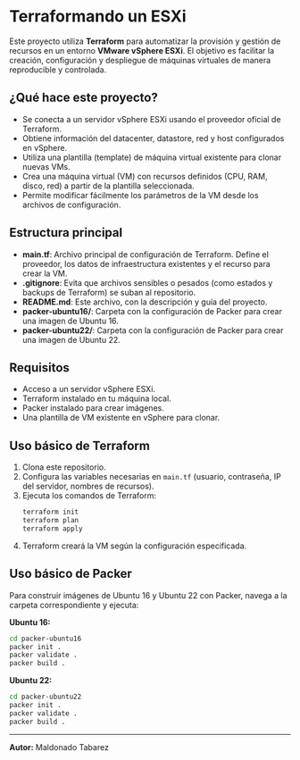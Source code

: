 # Terraformando un ESXi

Este proyecto utiliza **Terraform** para automatizar la provisión y gestión de recursos en un entorno **VMware vSphere ESXi**. El objetivo es facilitar la creación, configuración y despliegue de máquinas virtuales de manera reproducible y controlada.

## ¿Qué hace este proyecto?

- Se conecta a un servidor vSphere ESXi usando el proveedor oficial de Terraform.
- Obtiene información del datacenter, datastore, red y host configurados en vSphere.
- Utiliza una plantilla (template) de máquina virtual existente para clonar nuevas VMs.
- Crea una máquina virtual (VM) con recursos definidos (CPU, RAM, disco, red) a partir de la plantilla seleccionada.
- Permite modificar fácilmente los parámetros de la VM desde los archivos de configuración.

## Estructura principal

- **main.tf**: Archivo principal de configuración de Terraform. Define el proveedor, los datos de infraestructura existentes y el recurso para crear la VM.
- **.gitignore**: Evita que archivos sensibles o pesados (como estados y backups de Terraform) se suban al repositorio.
- **README.md**: Este archivo, con la descripción y guía del proyecto.
- **packer-ubuntu16/**: Carpeta con la configuración de Packer para crear una imagen de Ubuntu 16.
- **packer-ubuntu22/**: Carpeta con la configuración de Packer para crear una imagen de Ubuntu 22.

## Requisitos

- Acceso a un servidor vSphere ESXi.
- Terraform instalado en tu máquina local.
- Packer instalado para crear imágenes.
- Una plantilla de VM existente en vSphere para clonar.

## Uso básico de Terraform

1. Clona este repositorio.
2. Configura las variables necesarias en `main.tf` (usuario, contraseña, IP del servidor, nombres de recursos).
3. Ejecuta los comandos de Terraform:
   ```bash
   terraform init
   terraform plan
   terraform apply
   ```
4. Terraform creará la VM según la configuración especificada.

## Uso básico de Packer

Para construir imágenes de Ubuntu 16 y Ubuntu 22 con Packer, navega a la carpeta correspondiente y ejecuta:

**Ubuntu 16:**
```bash
cd packer-ubuntu16
packer init .
packer validate .
packer build .
```

**Ubuntu 22:**
```bash
cd packer-ubuntu22
packer init .
packer validate .
packer build .
```

---

**Autor:** Maldonado Tabarez